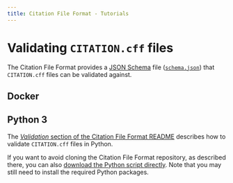 ```yaml
---
title: Citation File Format - Tutorials
---
```


# Validating `CITATION.cff` files

The Citation File Format provides a [JSON Schema](https://json-schema.org/) file 
([`schema.json`](https://github.com/citation-file-format/citation-file-format/blob/main/schema.json))
that `CITATION.cff` files can be validated against.

## Docker



## Python 3

The [*Validation* section of the Citation File Format README](https://github.com/citation-file-format/citation-file-format#validation-heavy_check_mark)
describes how to validate `CITATION.cff` files in Python.

If you want to avoid cloning the Citation File Format repository, as described there, you can also [download the Python script directly](https://github.com/citation-file-format/citation-file-format/blob/main/examples/validator.py). Note that you may still need to install the required Python packages.
